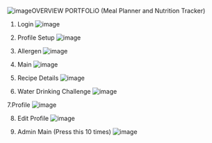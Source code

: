 ![image](https://github.com/remy120/MPNTS/assets/109913685/53d79149-7c70-4ca1-85fb-732de6f78b28)OVERVIEW PORTFOLiO (Meal Planner and Nutrition Tracker)

1. Login
![image](https://github.com/remy120/MPNTS/assets/109913685/eb14faf4-cdc7-4f75-982a-c31827b39175)

2. Profile Setup
![image](https://github.com/remy120/MPNTS/assets/109913685/8b207d22-2f52-4ef2-a9d2-1562566b717d)

3. Allergen
![image](https://github.com/remy120/MPNTS/assets/109913685/c67393fd-b9bb-4db5-a05b-e9ebb10efdda)

4. Main
![image](https://github.com/remy120/MPNTS/assets/109913685/3e457216-4ca8-431c-abd1-b4e6db03caba)

5. Recipe Details
![image](https://github.com/remy120/MPNTS/assets/109913685/507ea427-6f63-4d12-bd6f-aba39fdb2680)

6. Water Drinking Challenge
![image](https://github.com/remy120/MPNTS/assets/109913685/9e795bbb-3996-452a-935d-4b742fe7e522)

7.Profile
![image](https://github.com/remy120/MPNTS/assets/109913685/20d53a3e-a2e6-4811-ad6f-2d159a90fefd)

8. Edit Profile
![image](https://github.com/remy120/MPNTS/assets/109913685/7e47b76e-10c4-4060-9f06-fb99ab203b69)

9. Admin Main (Press this 10 times)
![image](https://github.com/remy120/MPNTS/assets/109913685/320b0b0a-278f-4367-9094-7efde83732dd)

